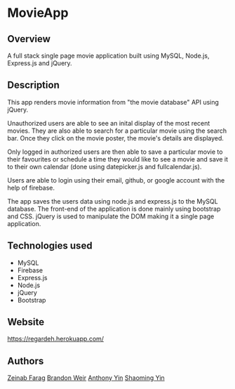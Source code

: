 # MovieApp

## Overview

A full stack single page movie application built using MySQL, Node.js, Express.js and jQuery.

## Description

This app renders movie information from "the movie database" API using jQuery. 

Unauthorized users are able to see an inital display of the most recent movies. They are also able to search for a particular movie using the search bar. Once they click on the movie poster, the movie's details are displayed. 

Only logged in authorized users are then able to save a particular movie to their favourites or schedule a time they would like to see a movie and save it to their own calendar (done using datepicker.js and fullcalendar.js). 

Users are able to login using their email, github, or google account with the help of firebase. 

The app saves the users data using node.js and express.js to the MySQL database. The front-end of the application is done mainly using bootstrap and CSS. jQuery is used to manipulate the DOM making it a single page application. 

## Technologies used

* MySQL
* Firebase
* Express.js
* Node.js
* jQuery
* Bootstrap

## Website

https://regardeh.herokuapp.com/

## Authors

[Zeinab Farag](https://github.com/zeinabfarag)
[Brandon Weir](https://github.com/weirbran)
[Anthony Yin](https://github.com/Anthonyin)
[Shaoming Yin](https://github.com/syin1)
